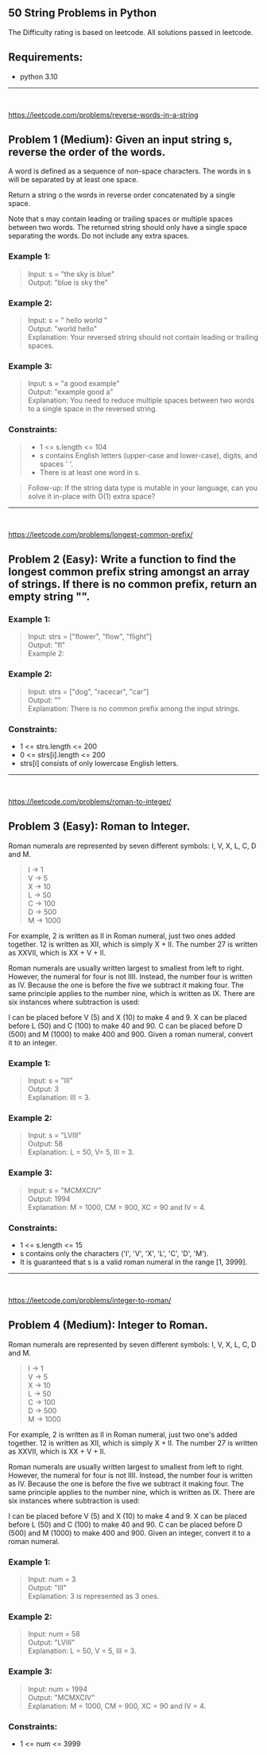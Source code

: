 ## 50 String Problems in Python
The Difficulty rating is based on leetcode. All solutions passed in leetcode.

## Requirements: 
- python 3.10 

***
<br />

https://leetcode.com/problems/reverse-words-in-a-string
## Problem 1 (Medium): Given an input string s, reverse the order of the words. 
A word is defined as a sequence of non-space characters. The words in s will be separated by at least one space.

Return a string o the words in reverse order concatenated by a single space.

Note that s may contain leading or trailing spaces or multiple spaces between two words. The returned string should only have a single space separating the words. Do not include any extra spaces.

### Example 1:
>Input: s = "the sky is blue" \
>Output: "blue is sky the"
### Example 2:

>Input: s = "  hello world  " \
>Output: "world hello" \
>Explanation: Your reversed string should not contain leading or trailing spaces.
### Example 3:

>Input: s = "a good   example" \
>Output: "example good a" \
>Explanation: You need to reduce multiple spaces between two words to a single space in the reversed string.
 
### Constraints:
>- 1 <= s.length <= 104
>- s contains English letters (upper-case and lower-case), digits, and spaces ' '.
> - There is at least one word in s.
 
> Follow-up: If the string data type is mutable in your language, can you solve it in-place with O(1) extra space? 
***
<br />

https://leetcode.com/problems/longest-common-prefix/
## Problem 2 (Easy): Write a function to find the longest common prefix string amongst an array of strings. If there is no common prefix, return an empty string "".

### Example 1:

> Input: strs = ["flower", "flow", "flight"] \
> Output: "fl" \
> Example 2:

### Example 2:

> Input: strs = ["dog", "racecar", "car"] \
> Output: "" \
Explanation: There is no common prefix among the input strings.
 
### Constraints:

- 1 <= strs.length <= 200
- 0 <= strs[i].length <= 200
- strs[i] consists of only lowercase English letters.
***
<br />

https://leetcode.com/problems/roman-to-integer/
## Problem 3 (Easy): Roman to Integer.
Roman numerals are represented by seven different symbols: I, V, X, L, C, D and M.

>I       ->     1 \
V       ->     5 \
X       ->      10 \
L       ->     50 \
C       ->      100 \
D       ->      500 \
M       ->      1000 

For example, 2 is written as II in Roman numeral, just two ones added together. 12 is written as XII, which is simply X + II. The number 27 is written as XXVII, which is XX + V + II.

Roman numerals are usually written largest to smallest from left to right. However, the numeral for four is not IIII. Instead, the number four is written as IV. Because the one is before the five we subtract it making four. The same principle applies to the number nine, which is written as IX. There are six instances where subtraction is used:

I can be placed before V (5) and X (10) to make 4 and 9. 
X can be placed before L (50) and C (100) to make 40 and 90. 
C can be placed before D (500) and M (1000) to make 400 and 900.
Given a roman numeral, convert it to an integer.

### Example 1:

>Input: s = "III" \
Output: 3 \
Explanation: III = 3. 

### Example 2:

> Input: s = "LVIII" \
Output: 58 \
Explanation: L = 50, V= 5, III = 3. 

### Example 3:

> Input: s = "MCMXCIV" \
Output: 1994 \
Explanation: M = 1000, CM = 900, XC = 90 and IV = 4. 
 
### Constraints:

- 1 <= s.length <= 15 
- s contains only the characters ('I', 'V', 'X', 'L', 'C', 'D', 'M').  
- It is guaranteed that s is a valid roman numeral in the range [1, 3999].

***
<br />

https://leetcode.com/problems/integer-to-roman/
## Problem 4 (Medium): Integer to Roman.

Roman numerals are represented by seven different symbols: I, V, X, L, C, D and M.

>I       ->     1 \
V       ->     5 \
X       ->      10 \
L       ->     50 \
C       ->      100 \
D       ->      500 \
M       ->      1000 

For example, 2 is written as II in Roman numeral, just two one's added together. 12 is written as XII, which is simply X + II. The number 27 is written as XXVII, which is XX + V + II.

Roman numerals are usually written largest to smallest from left to right. However, the numeral for four is not IIII. Instead, the number four is written as IV. Because the one is before the five we subtract it making four. The same principle applies to the number nine, which is written as IX. There are six instances where subtraction is used:

I can be placed before V (5) and X (10) to make 4 and 9. 
X can be placed before L (50) and C (100) to make 40 and 90. 
C can be placed before D (500) and M (1000) to make 400 and 900.
Given an integer, convert it to a roman numeral.

### Example 1:

> Input: num = 3 \
Output: "III" \
Explanation: 3 is represented as 3 ones. 

### Example 2:

>Input: num = 58 \
Output: "LVIII" \
Explanation: L = 50, V = 5, III = 3.

### Example 3:

>Input: num = 1994 \
Output: "MCMXCIV" \
Explanation: M = 1000, CM = 900, XC = 90 and IV = 4.
 
### Constraints:

- 1 <= num <= 3999
